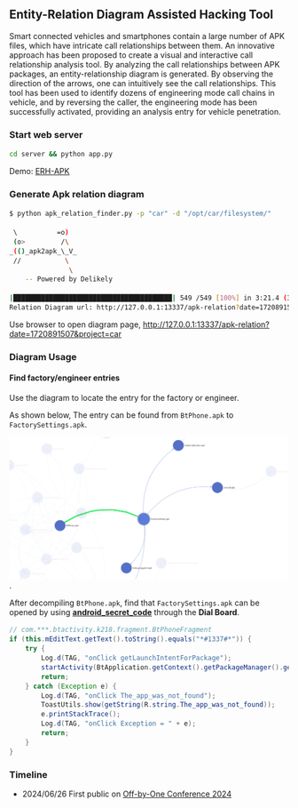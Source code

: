 ## Entity-Relation Diagram Assisted Hacking Tool
Smart connected vehicles and smartphones contain a large number of APK files, which have intricate call relationships between them. An innovative approach has been proposed to create a visual and interactive call relationship analysis tool. By analyzing the call relationships between APK packages, an entity-relationship diagram is generated. By observing the direction of the arrows, one can intuitively see the call relationships. This tool has been used to identify dozens of engineering mode call chains in vehicle, and by reversing the caller, the engineering mode has been successfully activated, providing an analysis entry for vehicle penetration.

### Start web server

```sh
cd server && python app.py
```

Demo: [ERH-APK](https://delikely.github.io/ERH/)

### Generate Apk relation diagram

```sh
$ python apk_relation_finder.py -p "car" -d "/opt/car/filesystem/"

 \          =o)
 (o>         /\
_(()_apk2apk_\_V_
 //           \
               \
    -- Powered by Delikely

|████████████████████████████████████████| 549 /549 [100%] in 3:21.4 (3.42/s)
Relation Diagram url: http://127.0.0.1:13337/apk-relation?date=1720891507&project=car
```

Use browser to open diagram page, http://127.0.0.1:13337/apk-relation?date=1720891507&project=car

### Diagram Usage

#### Find factory/engineer entries

Use the diagram to locate the entry for the factory or engineer.

As shown below, The entry can be found from `BtPhone.apk` to `FactorySettings.apk`.

![image-20240714111947863](assets/image-20240714111947863.png).

After decompiling `BtPhone.apk`, find that `FactorySettings.apk` can be opened by using [**android_secret_code**](https://developer.android.com/reference/android/telephony/TelephonyManager#ACTION_SECRET_CODE) through the **Dial Board**.

```java
// com.***.btactivity.k218.fragment.BtPhoneFragment
if (this.mEditText.getText().toString().equals("*#1337#*")) {
    try {
        Log.d(TAG, "onClick getLaunchIntentForPackage");
        startActivity(BtApplication.getContext().getPackageManager().getLaunchIntentForPackage("com.debugtools"));
        return;
    } catch (Exception e) {
        Log.d(TAG, "onClick The_app_was_not_found");
        ToastUtils.show(getString(R.string.The_app_was_not_found));
        e.printStackTrace();
        Log.d(TAG, "onClick Exception = " + e);
        return;
    }
}
```

### Timeline

- 2024/06/26 First public on [Off-by-One Conference 2024](https://offbyone.sg)
